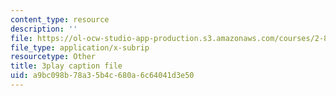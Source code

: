 ```yaml
---
content_type: resource
description: ''
file: https://ol-ocw-studio-app-production.s3.amazonaws.com/courses/2-830j-control-of-manufacturing-processes-sma-6303-spring-2008/a9bc098b78a35b4c680a6c64041d3e50_0INq0CFpXpo.srt
file_type: application/x-subrip
resourcetype: Other
title: 3play caption file
uid: a9bc098b-78a3-5b4c-680a-6c64041d3e50
---
```

